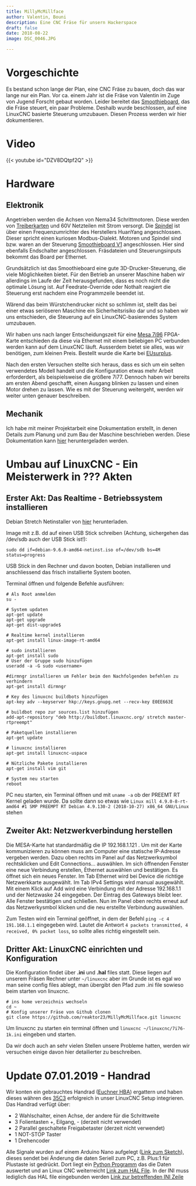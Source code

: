 ```yaml
---
title: MillyMcMillface
author: Valentin, Bouni
description: Eine CNC Fräse für unsern Hackerspace
draft: false
date: 2018-08-22
image: DSC_0046.JPG

---
```


# Vorgeschichte

Es bestand schon lange der Plan, eine CNC Fräse zu bauen, doch das war lange nur ein Plan.
Vor ca. einem Jahr ist die Fräse von Valentin im Zuge von Jugend Forscht gebaut worden.
Leider bereitet das [Smoothieboard](http://smoothieware.org/smoothieboard), das die Fräse steuert, ein paar Probleme.
Deshalb wurde beschlossen, auf eine LinuxCNC basierte Steuerung umzubauen. 
Diesen Prozess werden wir hier dokumentieren.

# Video
{{< youtube id="DZV8DQtpf2Q" >}}


# Hardware

## Elektronik

Angetrieben werden die Achsen von Nema34 Schrittmotoren. Diese werden von [Treiberkarten]() und 60V Netzteilen mit Strom versorgt. Die [Spindel](http://cnc.a-ueberbach.de/spindle/alles-ueber-die-22kw-chinaspindel/) ist über einen Frequenzumrichter des Herstellers HuanYang angeschlossen. Dieser spricht einen kuriosen Modbus-Dialekt. Motoren und Spindel sind bzw. waren an der Steuerung [Smoothieboard V1](http://smoothieware.org/smoothieboard) angeschlossen. Hier sind ebenfalls Endschalter angeschlossen. Fräsdateien und Steuerungsinputs bekommt das Board per Ethernet.

Grundsätzlich ist das Smoothieboard eine gute 3D-Drucker-Steuerung, die viele Möglichkeiten bietet. Für den Betrieb an unserer Maschine haben wir allerdings im Laufe der Zeit herausgefunden, dass es noch nicht die optimale Lösung ist. Auf Feedrate-Override oder Nothalt reagiert die Steuerung erst nachdem eine Programmzeile beendet ist.

Wärend das beim Würstchendrucker nicht so schlimm ist, stellt das bei einer etwas seriöseren Maschine ein Sicherheitsrisiko dar und so haben wir uns entschieden, die Steuerung auf ein LinuxCNC-basierendes System umzubauen.

Wir haben uns nach langer Entscheidungszeit für eine [Mesa 7i96](http://store.mesanet.com/index.php?route=product/product&product_id=311) FPGA-Karte entschieden da diese via Ethernet mit einem beliebigen PC verbunden werden kann auf dem LinuxCNC läuft. Ausserdem bietet sie alles, was wir benötigen, zum kleinen Preis. Bestellt wurde die Karte bei [EUsurplus](http://eusurplus.com).

Nach den ersten Versuchen stellte sich heraus, dass es sich um ein selten verwendetes Modell handelt und die Konfiguration etwas mehr Arbeit erforderdert, als beispielsweise die größere 7i77. Dennoch haben wir bereits am ersten Abend geschafft, einen Ausgang blinken zu lassen und einen Motor drehen zu lassen. Wie es mit der Steuerung weitergeht, werden wir weiter unten genauer beschreiben.

## Mechanik

Ich habe mit meiner Projektarbeit eine Dokumentation erstellt, in denen Details zum Planung und zum Bau der Maschine beschrieben werden. Diese Dokumentation kann [hier](https://github.com/reaktor23/website/raw/master/content/projects/cncmill/Seminarkursarbeit_f%C3%BCr_R23.pdf) heruntergeladen werden.

# Umbau auf LinuxCNC - Ein Meisterwerk in ??? Akten

## Erster Akt: Das Realtime - Betriebssystem installieren

Debian Stretch Netinstaller von [hier](https://cdimage.debian.org/debian-cd/current/amd64/iso-cd/debian-9.6.0-amd64-netinst.iso) herunterladen.

Image mit z.B. dd auf einen USB Stick schreiben (Achtung, sichergehen das /dev/sdb auch der USB Stick ist!):

```
sudo dd if=debian-9.6.0-amd64-netinst.iso of=/dev/sdb bs=4M status=progress
```

USB Stick in den Rechner und davon booten, Debian installieren und anschliessend das frisch installierte System booten.

Terminal öffnen und folgende Befehle ausführen:

```
# Als Root anmelden 
su -

# System updaten
apt-get update
apt-get upgrade
apt-get dist-upgrade$

# Realtime kernel installieren
apt-get install linux-image-rt-amd64

# sudo installieren
apt-get install sudo
# User der Gruppe sudo hinzufügen
useradd -a -G sudo <username>

#dirmngr installieren um Fehler beim den Nachfolgenden befehlen zu verhindern
apt-get install dirmngr

# Key des linuxcnc buildbots hinzufügen
apt-key adv --keyserver hkp://keys.gnupg.net --recv-key E0EE663E

# buildbot repo zur sources.list hinzufügen
add-apt-repository "deb http://buildbot.linuxcnc.org/ stretch master-rtpreempt"

# Paketquellen installieren
apt-get update

# linuxcnc installieren
apt-get install linuxcnc-uspace

# Nützliche Pakete installieren
apt-get install vim git

# System neu starten
reboot
```

PC neu starten, ein Terminal öffnen und mit `uname -a` ob der PREEMT RT Kernel geladen wurde.
Da sollte dann so etwas wie `Linux mill 4.9.0-8-rt-amd64 #1 SMP PREEMPT RT Debian 4.9.130-2 (2018-10-27) x86_64 GNU/Linux` stehen

## Zweiter Akt: Netzwerkverbindung herstellen

Die MESA-Karte hat standardmäßig die IP 192.168.1.121 . Um mit der Karte kommunizieren zu können muss am Computer eine statische IP-Adresse vergeben werden. Dazu oben rechts im Panel auf das Netzwerksymbol rechtsklicken und Edit Connections... auswählen. Im sich öffnenden Fenster eine neue Verbindung erstellen, Èthernet auswählen und bestätigen. Es öffnet sich ein neues Fenster. Im Tab Ethernet wird bei Device die richtige Netzwerkkarte ausgewählt. Im Tab IPv4 Settings wird manual ausgewählt. Mit einem Klick auf Add wird eine Verbindung mit der Adresse 192.168.1.1 und der Netzwaske 24 eingegeben. Der Eintrag des Gateways bleibt leer. Alle Fenster bestätigen und schließen. Nun im Panel oben rechts erneut auf das Netzwerkysmbol klicken und die neu erstellte Verbindung auswählen.

Zum Testen wird ein Terminal geöffnet, in dem der Befehl `ping -c 4 191.168.1.1` eingegeben wird. Lautet die Antwort `4 packets transmitted, 4 received, 0% packet loss`, so sollte alles richtig eingestellt sein.

## Dritter Akt: LinuxCNC einrichten und Konfiguration

Die Konfiguration findet über **.ini** und **.hal** files statt. Diese liegen auf unserem Fräsen Rechner unter `~/linuxcnc` aber im Grunde ist es egal wo man seine config files ablegt, man übergibt den Pfad zum .ini file sowieso beim starten von linuxcnc.

```
# ins home verzeichnis wechseln
cd ~
# Konfig unserer Fräse von Github clonen
git clone https://github.com/reaktor23/MillyMcMillface.git linuxcnc
```

Um linuxcnc zu starten ein terminal öffnen und `linuxcnc ~/linuxcnc/7i76-1k.ini` eingeben und starten.

Da wir doch auch an sehr vielen Stellen unsere Probleme hatten, werden wir versuchen einige davon hier detailierter zu beschreiben.

# Update 07.01.2019 - Handrad

Wir konten ein gebrauchtes Handrad ([Euchner HBA](https://www.euchner.de/de-de/Produkte/Handbedienger%C3%A4te-und-Handr%C3%A4der/Handbedienger%C3%A4t-HBA/HBA-079827)) ergattern und haben dieses währen des [35C3](https://events.ccc.de/congress/2018) erfolgreich in unser LinuxCNC Setup integrieren.
Das Handrad verfügt über:

- 2 Wahlschalter, einen Achse, der andere für die Schrittweite
- 3 Folientasten +, Eilgang, - (derzeit nicht verwendet)
- 2 Parallel geschaltete Freigabetaster (derzeit nicht verwendet)
- 1 NOT-STOP Taster
- 1 Drehencoder

Alle Signale wurden auf einem Arduino Nano aufgelegt ([Link zum Sketch](https://github.com/reaktor23/MillyMcMillface/blob/master/handwheel/handwheel_arduino/handwheel_arduino.ino)), dieses sendet bei Änderung die daten Seriell zum PC, z.B. Plus:1 für Plustaste ist gedrückt.
Dort liegt ein [Python Programm](https://github.com/reaktor23/MillyMcMillface/blob/master/handwheel/handwheel.py) das die Daten auswertet und an Linux CNC weiterreicht [Link zum HAL File](https://github.com/reaktor23/MillyMcMillface/blob/master/handwheel/handwheel.hal).
In der INI muss lediglich das HAL file eingebunden werden [Link zur betreffenden INI Zeile](https://github.com/reaktor23/MillyMcMillface/blob/master/7i96-1k.ini#L99)
